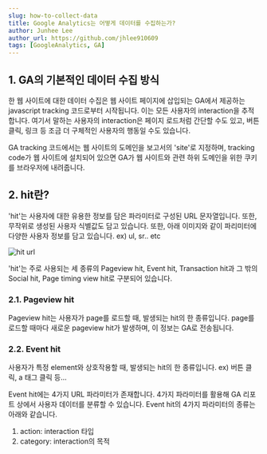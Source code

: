 ```yaml
---
slug: how-to-collect-data
title: Google Analytics는 어떻게 데이터를 수집하는가?
author: Junhee Lee
author_url: https://github.com/jhlee910609
tags: [GoogleAnalytics, GA]
---
```


## 1. GA의 기본적인 데이터 수집 방식

한 웹 사이트에 대한 데이터 수집은 웹 사이트 페이지에 삽입되는 GA에서 제공하는 javascript tracking 코드로부터 시작됩니다. 이는 모든 사용자의 interaction을 추적합니다. 여기서 말하는 사용자의 interaction은 페이지 로드처럼 간단할 수도 있고, 버튼 클릭, 링크 등 조금 더 구체적인 사용자의 행동일 수도 있습니다.

GA tracking 코드에서는 웹 사이트의 도메인을 보고서의 'site'로 지정하며, tracking code가 웹 사이트에 설치되어 있으면 GA가 웹 사이트와 관련 하위 도메인을 위한 쿠키를 브라우저에 내려줍니다.

## 2. hit란?

'hit'는 사용자에 대한 유용한 정보를 담은 파라미터로 구성된 URL 문자열입니다. 또한, 무작위로 생성된 사용자 식별값도 담고 있습니다. 또한, 아래 이미지와 같이 파리미터에 다양한 사용자 정보를 담고 있습니다. ex) ul, sr.. etc

![hit url](https://tva1.sinaimg.cn/large/008i3skNgy1gu5vfwl0hbj60n903gt9902.jpg)

'hit'는 주로 사용되는 세 종류의 Pageview hit, Event hit, Transaction hit과 그 밖의 Social hit, Page timing view hit로 구분되어 있습니다.

### 2.1. Pageview hit

Pageview hit는 사용자가 page를 로드할 때, 발생되는 hit의 한 종류입니다. page를 로드할 때마다 새로운 pageview hit가 발생하며, 이 정보는 GA로 전송됩니다.

### 2.2. Event hit

사용자가 특정 element와 상호작용할 때, 발생되는 hit의 한 종류입니다. ex) 버튼 클릭, a 태그 클릭 등...

Event hit에는 4가지 URL 파라미터가 존재합니다. 4가지 파라미터를 활용해 GA 리포트 상에서 사용자 데이터를 분류할 수 있습니다. Event hit의 4가지 파라미터의 종류는 아래와 같습니다.

  1. action: interaction 타입
  2. category: interaction의 목적
  